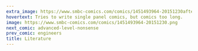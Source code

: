 ```yaml
---
extra_image: https://www.smbc-comics.com/comics/1451493964-20151230after.png
hovertext: Tries to write single panel comics, but comics too long.
image: https://www.smbc-comics.com/comics/1451493964-20151230.png
next_comic: advanced-level-nonsense
prev_comic: engineers
title: Literature
---
```


